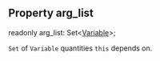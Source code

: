 ## Property arg_list

<declaration>

readonly arg_list: Set<[Variable](reference/v/0.2.1/core/definitions/Variable)>;

</declaration>

`Set` of `Variable` quantities `this` depends on.